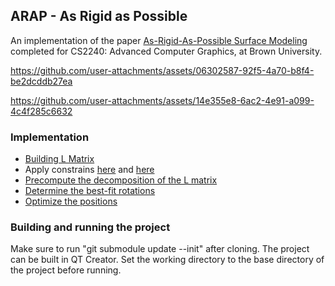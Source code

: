 ## ARAP - As Rigid as Possible

An implementation of the paper [As-Rigid-As-Possible Surface Modeling](https://igl.ethz.ch/projects/ARAP/arap_web.pdf) completed for CS2240: Advanced Computer Graphics, at Brown University.

https://github.com/user-attachments/assets/06302587-92f5-4a70-b8f4-be2dcddb27ea

https://github.com/user-attachments/assets/14e355e8-6ac2-4e91-a099-4c4f285c6632


### Implementation

- [Building L Matrix](https://github.com/wiedmann-trey/arap/blob/77e369cbf97045048ab100e3341a4926d57f0a2c/src/arap.cpp#L210)
- Apply constrains [here](https://github.com/wiedmann-trey/arap/blob/77e369cbf97045048ab100e3341a4926d57f0a2c/src/arap.cpp#L219) and [here](https://github.com/wiedmann-trey/arap/blob/77e369cbf97045048ab100e3341a4926d57f0a2c/src/arap.cpp#L129)
- [Precompute the decomposition of the L matrix](https://github.com/wiedmann-trey/arap/blob/77e369cbf97045048ab100e3341a4926d57f0a2c/src/arap.cpp#L236)
- [Determine the best-fit rotations](https://github.com/wiedmann-trey/arap/blob/77e369cbf97045048ab100e3341a4926d57f0a2c/src/arap.cpp#L68)
- [Optimize the positions](https://github.com/wiedmann-trey/arap/blob/77e369cbf97045048ab100e3341a4926d57f0a2c/src/arap.cpp#L99)

### Building and running the project
Make sure to run "git submodule update --init" after cloning. The project can be built in QT Creator. Set the working directory to the base directory of the project before running.
